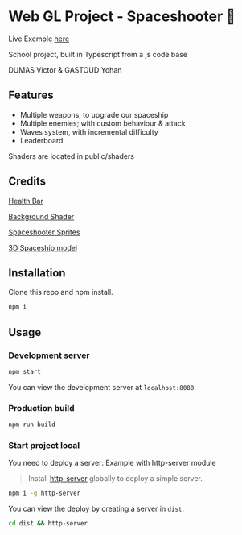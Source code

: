# Web GL Project - Spaceshooter 🚀

Live Exemple [here](https://spaceshooter.yohangastoud.fr)

School project, built in Typescript from a js code base

DUMAS Victor & GASTOUD Yohan

## Features

- Multiple weapons, to upgrade our spaceship
- Multiple enemies; with custom behaviour & attack
- Waves system, with incremental difficulty
- Leaderboard

Shaders are located in public/shaders

## Credits

[Health Bar](https://codepen.io/dwidomski/pen/KBzuo)

[Background Shader](https://editor.isf.video/shaders/5e82e88f3fd9680017950218)

[Spaceshooter Sprites](https://opengameart.org/content/space-shooter-redux)

[3D Spaceship model](https://www.turbosquid.com/3d-models/space-fighter-3ds-free/820608)

## Installation

Clone this repo and npm install.

```bash
npm i
```

## Usage

### Development server

```bash
npm start
```

You can view the development server at `localhost:8080`.

### Production build

```bash
npm run build
```

### Start project local

You need to deploy a server:
Example with http-server module

> Install [http-server](https://www.npmjs.com/package/http-server) globally to deploy a simple server.

```bash
npm i -g http-server
```

You can view the deploy by creating a server in `dist`.

```bash
cd dist && http-server
```
